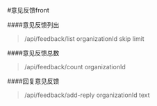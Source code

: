 #意见反馈front

####意见反馈列出
>/api/feedback/list
>organizationId
>skip
>limit


####意见反馈总数
>/api/feedback/count
>organizationId



####回复意见反馈
>/api/feedback/add-reply
>organizationId
>text


